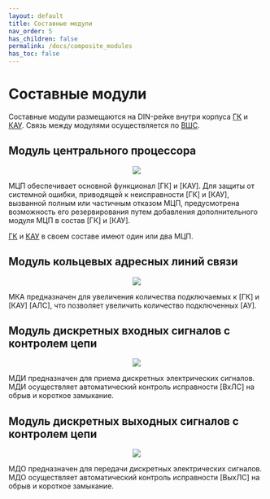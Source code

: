 ```yaml
---
layout: default
title: Составные модули
nav_order: 5
has_children: false
permalink: /docs/composite_modules
has_toc: false
---
```


# Составные модули
Составные модули размещаются на DIN-рейке внутри корпуса [ГК] и [КАУ]. Связь между модулями осуществляется по [ВШС].

## Модуль центрального процессора
<p align="center">
<img src="../assets/images/mcp.png">
</p>
МЦП обеспечивает основной функционал [ГК] и [КАУ]. Для защиты от системной ошибки, приводящей к неисправности [ГК] и [КАУ], вызванной полным или частичным отказом МЦП, предусмотрена возможность его резервирования путем добавления дополнительного модуля МЦП в состав [ГК] и [КАУ].

[ГК] и [КАУ] в своем составе имеют один или два МЦП.

## Модуль кольцевых адресных линий связи
<p align="center">
<img src="../assets/images/mka.png">
</p>
МКА предназначен для увеличения количества подключаемых к [ГК] и [КАУ] [АЛС], что позволяет увеличить количество подключенных [АУ].

## Модуль дискретных входных сигналов с контролем цепи
<p align="center">
<img src="../assets/images/mdi.png">
</p>
МДИ предназначен для приема дискретных электрических сигналов. МДИ осуществляет автоматический контроль исправности [ВхЛС] на обрыв и короткое замыкание.

## Модуль дискретных выходных сигналов с контролем цепи

<p align="center">
<img src="../assets/images/mdo.png">
</p>
МДО предназначен для передачи дискретных электрических сигналов. МДО осуществляет автоматический контроль исправности [ВыхЛС] на обрыв и короткое замыкание.

[ГК]: /gk_manual/docs/gk#гк
[КАУ]: /gk_manual/docs/kau#кау
[ВШС]: /gk_manual/docs/global_system/communications_lines#внутренняя-шина-связи
[АЛС]: /gk_manual/docs/global_system/communications_lines#алс
[АУ]: /gk_manual/docs/address_devices#адресные-устройства
[ВхЛС]: /gk_manual/docs/global_system/communications_lines#входная-дискретная-линия-связи
[ВыхЛС]: /gk_manual/docs/global_system/communications_lines#выходная-дискретная-линия-связи
